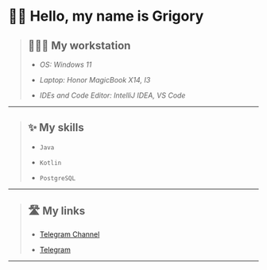 # 👋🏻 Hello, my name is Grigory

> ## 👨🏻‍💻 **My workstation**
>
> - _OS: Windows 11_
>
> - _Laptop: Honor MagicBook X14, I3_
>
> - _IDEs and Code Editor: IntelliJ IDEA, VS Code_

---

> ## ✨ **My skills**
>
> - `Java`
>
> - `Kotlin`
>
> - `PostgreSQL`

---

> ## 🛣️ **My links**
>
> - [Telegram Channel](https://t.me/road_to_bigtech "road to bigtech (Russian)")
>
> - [Telegram](https://t.me/vcusnx "my profile")

---

